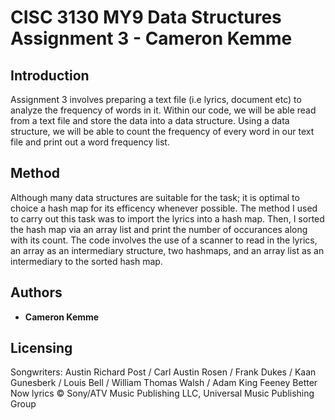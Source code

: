 # CISC 3130 MY9 Data Structures Assignment 3 - Cameron Kemme

## Introduction
  
  Assignment 3 involves preparing a text file (i.e lyrics, document etc) to analyze the frequency of words in it. 
Within our code, we will be able read from a text file and store the data into a data structure. 
Using a data structure, we will be able to count the frequency of every word in our text file and print out a word frequency list.

## Method
  Although many data structures are suitable for the task; it is optimal to choice a hash map for its efficency whenever possible.
The method I used to carry out this task was to import the lyrics into a hash map. Then, I sorted the hash map via an array list and 
print the number of occurances along with its count. The code involves the use of a scanner to read in the lyrics, an array as an
intermediary structure, two hashmaps, and an array list as an intermediary to the sorted hash map. 

## Authors

* **Cameron Kemme**

## Licensing

Songwriters: Austin Richard Post / Carl Austin Rosen / Frank Dukes / Kaan Gunesberk / Louis Bell / William Thomas Walsh / Adam King Feeney
Better Now lyrics © Sony/ATV Music Publishing LLC, Universal Music Publishing Group
